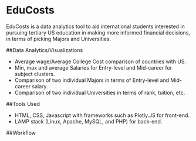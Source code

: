 # EduCosts

EduCosts is a data analytics tool to aid international students interested in pursuing tertiary US education in making more informed financial decisions, in terms of picking Majors and Universities.

##Data Analytics/Visualizations
* Average wage/Average College Cost comparison of countries with US.
* Min, max and average Salaries for Entry-level and Mid-career for subject clusters.
* Comparison of two individual Majors in terms of Entry-level and Mid-career salary.
* Comparison of two individual Universities in terms of rank, tuition, etc.

##Tools Used
* HTML, CSS, Javascript with frameworks such as Plotly.JS for front-end.
* LAMP stack (Linux, Apache, MySQL, and PHP) for back-end.

##Workflow
